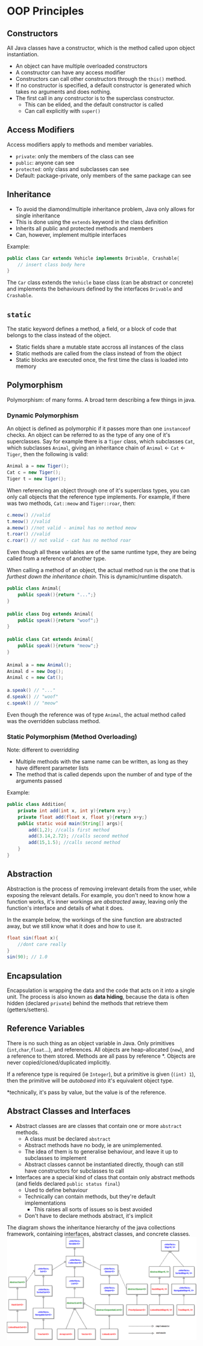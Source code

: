 # OOP Principles

## Constructors

All Java classes have a constructor, which is the method called upon object instantiation.

- An object can have multiple overloaded constructors
- A constructor can have any access modifier
- Constructors can call other constructors through the `this()` method.
- If no constructor is specified, a default constructor is generated which takes no arguments and does nothing.
- The first call in any constructor is to the superclass constructor.
  - This can be elided, and the default constructor is called
  - Can call explicitly with `super()`

## Access Modifiers

Access modifiers apply to methods and member variables.

- `private`: only the members of the class can see
- `public`: anyone can see
- `protected`: only class and subclasses can see
- Default: package-private, only members of the same package can see

## Inheritance

- To avoid the diamond/multiple inheritance problem, Java only allows for single inheritance
- This is done using the `extends` keyword in the class definition
- Inherits all public and protected methods and members
- Can, however, implement multiple interfaces

Example:

```java
public class Car extends Vehicle implements Drivable, Crashable{
    // insert class body here
}
```

The `Car` class extends the `Vehicle` base class (can be abstract or concrete) and implements the behaviours defined by the interfaces `Drivable` and `Crashable`.

## `static`

The static keyword defines a method, a field, or a block of code that belongs to the class instead of the object.

- Static fields share a mutable state accross all instances of the class
- Static methods are called from the class instead of from the object
- Static blocks are executed once, the first time the class is loaded into memory

## Polymorphism

Polymorphism: of many forms. A broad term describing a few things in java.

### Dynamic Polymorphism

An object is defined as polymorphic if it passes more than one `instanceof` checks. An object can be referred to as the type of any one of it's superclasses. Say for example there is a `Tiger` class, which subclasses `Cat`, which subclasses `Animal`, giving an inheritance chain of `Animal` <- `Cat` <- `Tiger`, then the following is valid:

```java
Animal a = new Tiger();
Cat c = new Tiger();
Tiger t = new Tiger();
```

When referencing an object through one of it's superclass types, you can only call objects that the reference type implements. For example, if there was two methods, `Cat::meow` and `Tiger::roar`, then:

```java
c.meow() //valid
t.meow() //valid
a.meow() //not valid - animal has no method meow
t.roar() //valid
c.roar() // not valid - cat has no method roar
```

Even though all these variables are of the same runtime type, they are being called from a reference of another type.

When calling a method of an object, the actual method run is the one that is _furthest down the inheritance chain_. This is dynamic/runtime dispatch.

```java
public class Animal{
    public speak(){return "...";}
}

public class Dog extends Animal{
    public speak(){return "woof";}
}

public class Cat extends Animal{
    public speak(){return "meow";}
}

Animal a = new Animal();
Animal d = new Dog();
Animal c = new Cat();

a.speak() // "..."
d.speak() // "woof"
c.speak() // "meow"
```

Even though the reference was of type `Animal`, the actual method called was the overridden subclass method.

### Static Polymorphism (Method Overloading)

Note: different to over*ridding*

- Multiple methods with the same name can be written, as long as they have different parameter lists
- The method that is called depends upon the number of and type of the arguments passed

Example:

```java
public class Addition{
    private int add(int x, int y){return x+y;}
    private float add(float x, float y){return x+y;}
    public static void main(String[] args){
        add(1,2); //calls first method
        add(3.14,2.72); //calls second method
        add(15,1.5); //calls second method
    }
}
```

## Abstraction

Abstraction is the process of removing irrelevant details from the user, while exposing the relevant details. For example, you don't need to know how a function works, it's inner workings are _abstracted_ away, leaving only the function's interface and details of what it does.

In the example below, the workings of the sine function are abstracted away, but we still know what it does and how to use it.

```java
float sin(float x){
    //dont care really
}
sin(90); // 1.0
```

## Encapsulation

Encapsulation is wrapping the data and the code that acts on it into a single unit. The process is also known as **data hiding**, because the data is often hidden (declared `private`) behind the methods that retrieve them (getters/setters).

## Reference Variables

There is no such thing as an object variable in Java. Only primitives (`int`,`char`,`float`...), and references. All objects are heap-allocated (`new`), and a reference to them stored. Methods are all pass by reference \*. Objects are never copied/cloned/duplicated implicitly.

If a reference type is required (ie `Integer`), but a primitive is given (`(int) 1`), then the primitive will be _autoboxed_ into it's equivalent object type.

\*technically, it's pass by value, but the value is of the reference.

## Abstract Classes and Interfaces

- Abstract classes are are classes that contain one or more `abstract` methods.
  - A class must be declared `abstract`
  - Abstract methods have no body, ie are unimplemented.
  - The idea of them is to generalise behaviour, and leave it up to subclasses to implement
  - Abstract classes cannot be instantiated directly, though can still have constructors for subclasses to call
- Interfaces are a special kind of class that contain only abstract methods (and fields declared `public status final`)
  - Used to define behaviour
  - Technically can contain methods, but they're default implementations
    - This raises all sorts of issues so is best avoided
  - Don't have to declare methods abstract, it's implicit

The diagram shows the inheritance hierarchy of the java collections framework, containing interfaces, abstract classes, and concrete classes.
![s](./img/abstract.png)

